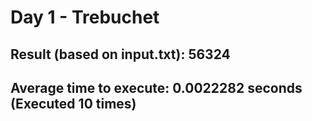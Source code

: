 # Day 1 - Trebuchet

## Result (based on input.txt): 56324
## Average time to execute: 0.0022282 seconds (Executed 10 times)
